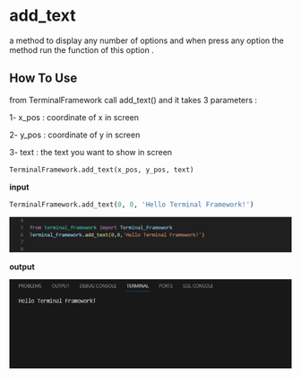 # add_text
a method to display any number of options and when press any option the method run the function of this option .


## How To Use  
from TerminalFramework call add_text() and it takes 3 parameters :

 1- x_pos : coordinate of x in screen

 2- y_pos : coordinate of y in screen

 3- text : the text you want to show in screen

```python
TerminalFramework.add_text(x_pos, y_pos, text)
```
**input**
```python
TerminalFramework.add_text(0, 0, 'Hello Terminal Framework!')
```
![Example](static/add_text.png)


**output**

![Example](static/add_text_example.png)

